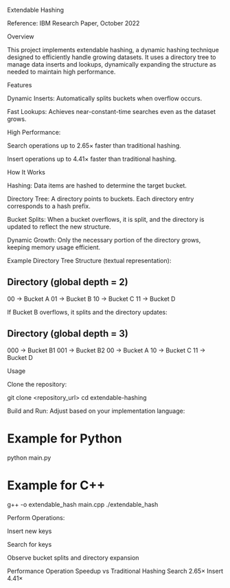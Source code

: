 Extendable Hashing

Reference: IBM Research Paper, October 2022

Overview

This project implements extendable hashing, a dynamic hashing technique designed to efficiently handle growing datasets. It uses a directory tree to manage data inserts and lookups, dynamically expanding the structure as needed to maintain high performance.

Features

Dynamic Inserts: Automatically splits buckets when overflow occurs.

Fast Lookups: Achieves near-constant-time searches even as the dataset grows.

High Performance:

Search operations up to 2.65× faster than traditional hashing.

Insert operations up to 4.41× faster than traditional hashing.

How It Works

Hashing: Data items are hashed to determine the target bucket.

Directory Tree: A directory points to buckets. Each directory entry corresponds to a hash prefix.

Bucket Splits: When a bucket overflows, it is split, and the directory is updated to reflect the new structure.

Dynamic Growth: Only the necessary portion of the directory grows, keeping memory usage efficient.

Example Directory Tree Structure (textual representation):

Directory (global depth = 2)
--------------------------------
00 -> Bucket A
01 -> Bucket B
10 -> Bucket C
11 -> Bucket D


If Bucket B overflows, it splits and the directory updates:

Directory (global depth = 3)
--------------------------------
000 -> Bucket B1
001 -> Bucket B2
00  -> Bucket A
10  -> Bucket C
11  -> Bucket D

Usage

Clone the repository:

git clone <repository_url>
cd extendable-hashing


Build and Run:
Adjust based on your implementation language:

# Example for Python
python main.py

# Example for C++
g++ -o extendable_hash main.cpp
./extendable_hash


Perform Operations:

Insert new keys

Search for keys

Observe bucket splits and directory expansion

Performance
Operation	Speedup vs Traditional Hashing
Search	2.65×
Insert	4.41×

